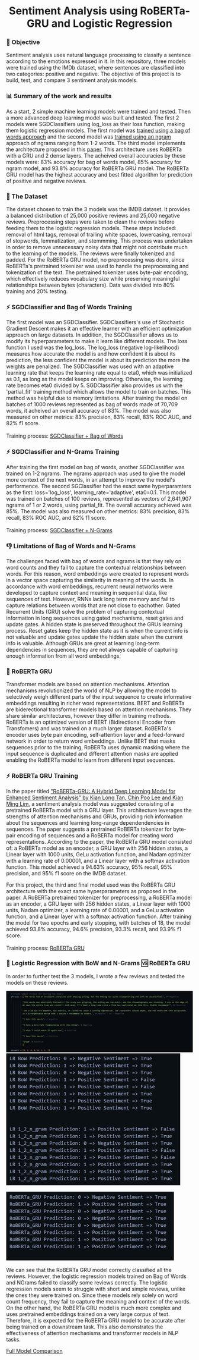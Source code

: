 <h1 align="center">Sentiment Analysis using RoBERTa-GRU and Logistic Regression</h1>

### 🎯 Objective
Sentiment analysis uses natural language processing to classify a sentence according to the emotions expressed in it. In this repository, three models were trained using the IMDb dataset, where sentences are classified into two categories: positive and negative.
The objective of this project is to build, test, and compare 3 sentiment analysis models.

### 📊 Summary of the work and results
As a start, 2 simple machine learning models were trained and tested. Then a more advanced deep learning model was built and tested. The first 2 models were SGDClassifiers using log_loss as their loss function, making them logistic regression models. The first model was [trained using a bag of words approach](https://github.com/MarcDagher/RoBERTa_GRU_Sentiment_Analysis/blob/main/Model%20Training/%5BBoW%5DLogistic_Regression.ipynb) and the second model was [trained using an ngram](https://github.com/MarcDagher/RoBERTa_GRU_Sentiment_Analysis/blob/main/Model%20Training/%5B1_2_grams%5DLogistic_Regression.ipynb) approach of ngrams ranging from 1-2 words. The third model implements the architecture proposed in this [paper](https://github.com/MarcDagher/RoBERTa_GRU_Sentiment_Analysis/blob/main/PDFs/RoBERTA_GRU_Sentiment_Analysis.pdf). This architecture uses RoBERTa with a GRU and 2 dense layers. The acheived overall accuracies by these models were: 83% accuracy for bag of words model, 85% accuracy for ngram model, and 93.8% accuracy for RoBERTa GRU model. The RoBERTa GRU model has the highest accuracy and best fitted algorithm for prediction of positive and negative reviews.

### 📑 The Dataset
The dataset chosen to train the 3 models was the IMDB dataset. It provides a balanced distribution of 25,000 positive reviews and 25,000 negative reviews. Preprocessing steps were taken to clean the reviews before feeding them to the logistic regression models. These steps included: removal of html tags, removal of trailing white spaces, lowercasing, removal of stopwords, lemmatization, and stemmming. This process was undertaken in order to remove unnecessary noisy data that might not contribute much to the learning of the models. The reviews were finally tokenized and padded. For the RoBERTa GRU model, no preprocessing was done, since RoBERTa's pretrained tokenizer was used to handle the preprocessing and tokenization of the text. The pretrained tokenizer uses byte-pair encoding, which effectively reduces vocabulary size while preserving meaningful relationships between bytes (characters). Data was divided into 80% training and 20% testing.

### ⚡ SGDClassifier and Bag of Words Training
The first model was an SGDClassifier. SGDClassifiers's use of Stochastic Gradient Descent makes it an effective learner with an efficient optimization approach on large datasets. In addition, the SGDClassifier allows us to modify its hyperparameters to make it learn like different models. The loss function I used was the log_loss. The log_loss (negative log-likelihood) measures how accurate the model is and how confident it is about its prediction, the less confident the model is about its prediction the more the weights are penalized. The SGDClassifier was used with an adaptive learning rate that keeps the learning rate equal to eta0, which was initialized as 0.1, as long as the model keeps on improving. Otherwise, the learning rate becomes eta0 divided by 5. SGDClassifier also provides us with the 'partial_fit' training method which allows the model to train on batches. This method was helpful due to memory limitations. After training the model on batches of 1000 reviews represented as bag of words made of 70,709 words, it acheived an overall accuracy of 83%. The model was also measured on other metrics: 83% precision, 83% recall, 83% ROC AUC, and 82% f1 score.<br></br>Training process: [SGDClassifier + Bag of Words](https://github.com/MarcDagher/RoBERTa_GRU_Sentiment_Analysis/blob/main/Model%20Training/%5BBoW%5DLogistic_Regression.ipynb)

### ⚡ SGDClassifier and N-Grams Training
After training the first model on bag of words, another SGDClassifier was trained on 1-2 ngrams. The ngrams approach was used to give the model more context of the next words, in an attempt to improve the model's performence. The second SGClassifier had the exact same hyperparamters as the first: loss='log_loss', learning_rate='adaptive', eta0=0.1. This model was trained on batches of 100 reviews, represented as vectors of 2,641,907 ngrams of 1 or 2 words, using partial_fit. The overall accuracy achieved was 85%. The model was also measured on other metrics: 83% precision, 83% recall, 83% ROC AUC, and 82% f1 score.<br></br>Training process: [SGDClassifier + N-Grams](https://github.com/MarcDagher/RoBERTa_GRU_Sentiment_Analysis/blob/main/Model%20Training/%5B1_2_grams%5DLogistic_Regression.ipynb)

### 👎 Limitations of Bag of Words and N-Grams
The challenges faced with bag of words and ngrams is that they rely on word counts and they fail to capture the contextual relationships between words. For this reason, word embeddings were created to represent words in a vector space capturing the similarity in meaning of the words. In accordance with word embeddings, recurrent neural networks were developed to capture context and meaning in sequential data, like sequences of text. However, RNNs lack long term memory and fail to capture relations between words that are not close to eachother. Gated Recurrent Units (GRU) solve the problem of capturing contextual information in long sequences using gated mechanisms, reset gates and update gates. A hidden state is preserved throughout the GRUs learning process. Reset gates keep the hidden state as it is when the current info is not valuable and update gates update the hidden state when the current info is valuable. Although GRUs are great at learning long-term dependencies in sequences, they are not always capable of capturing enough information from all word embeddings.

### 🌝 RoBERTa GRU
Transformer models are based on attention mechanisms. Attention mechanisms revolutionized the world of NLP by allowing the model to selectively weigh different parts of the input sequence to create informative embeddings resulting in richer word representations. BERT and RoBERTa are biderectional transformer models based on attention mechanisms. They share similar architectures, however they differ in training methods. RoBERTa is an optimized version of BERT (Bidirectional Encoder from Transfomers) and was trained on a much larger dataset. RoBERTa's encoder uses byte pair encoding, self-attention layer and a feed-forward network in order to return word embeddings. Unlike BERT that masks sequences prior to the training, RoBERTa uses dynamic masking where the input sequence is duplicated and different attention masks are applied enabling the RoBERTa model to learn from different input sequences.

### ⚡ RoBERTa GRU Training
In the paper titled ["RoBERTa-GRU: A Hybrid Deep Learning Model for Enhanced Sentiment Analysis" by Kian Long Tan, Chin Poo Lee and Kian Ming Lim](https://github.com/MarcDagher/RoBERTa_GRU_Sentiment_Analysis/blob/main/PDFs/RoBERTA_GRU_Sentiment_Analysis.pdf), a sentiment analysis model was suggested consisting of a pretrained RoBERTa model with a GRU layer. This architecture leverages the strengths of attention mechanisms and GRUs, providing rich information about the sequences and learning long-range dependendencies in sequences. The paper suggests a pretrained RoBERTa tokenizer for byte-pair encoding of sequences and a RoBERTa model for creating word representations. According to the paper, the RoBERTa GRU model consisted of: a RoBERTa model as an encoder, a GRU layer with 256 hidden states, a Linear layer with 1000 units, GeLu activation function, and Nadam optimizer with a learning rate of 0.00001, and a Linear layer with a softmax activation function. This model achieved a 94.63% accuracy, 95% recall, 95% precision, and 95% f1 score on the IMDB dataset.

For this project, the third and final model used was the RoBERTa GRU architecture with the exact same hyperparameters as proposed in the paper. A RoBERTa pretrained tokenizer for preprocessing, a RoBERTa model as an encoder, a GRU layer with 256 hidden states, a Linear layer with 1000 units, Nadam optimizer, a learning rate of 0.00001, and a GeLu activation function, and a Linear layer with a softmax activation function. After training the model for two epochs and early stopping, with batches of 18, the model achieved 93.8% accuracy, 94.6% precision, 93.3% recall, and 93.9% f1 score.<br></br>Training process: [RoBERTa GRU](https://github.com/MarcDagher/RoBERTa_GRU_Sentiment_Analysis/blob/main/Model%20Training/RoBERTa_GRU.ipynb)

### 🏁 Logistic Regression with BoW and N-Grams 🆚 RoBERTa GRU
In order to further test the 3 models, I wrote a few reviews and tested the models on these reviews.

![Screenshot of reviews](https://github.com/MarcDagher/RoBERTa_GRU_Sentiment_Analysis/blob/main/Screenshots/reviews.png)
![Screenshot of reviews](https://github.com/MarcDagher/RoBERTa_GRU_Sentiment_Analysis/blob/main/Screenshots/LR.png)

![Screenshot of reviews](https://github.com/MarcDagher/RoBERTa_GRU_Sentiment_Analysis/blob/main/Screenshots/RoBERTa_GRU.png)

We can see that the RoBERTa GRU model correctly classified all the reviews. However, the logistic regression models trained on Bag of Words and NGrams failed to classify some reviews correctly. The logistic regression models seem to struggle with short and simple reviews, unlike the ones they were trained on. Since these models rely solely on word count frequency, they fail to capture the meaning and context of the words. On the other hand, the RoBERTa GRU model is much more complex and uses pretrained embeddings trained on a very large corpus of text. Therefore, it is expected for the RoBERTa GRU model to be accurate after being trained on a downstream task. This also demonstrates the effectiveness of attention mechanisms and transformer models in NLP tasks.

[Full Model Comparison](https://github.com/MarcDagher/RoBERTa_GRU_Sentiment_Analysis/blob/main/Model%20Training/test_models.ipynb)
